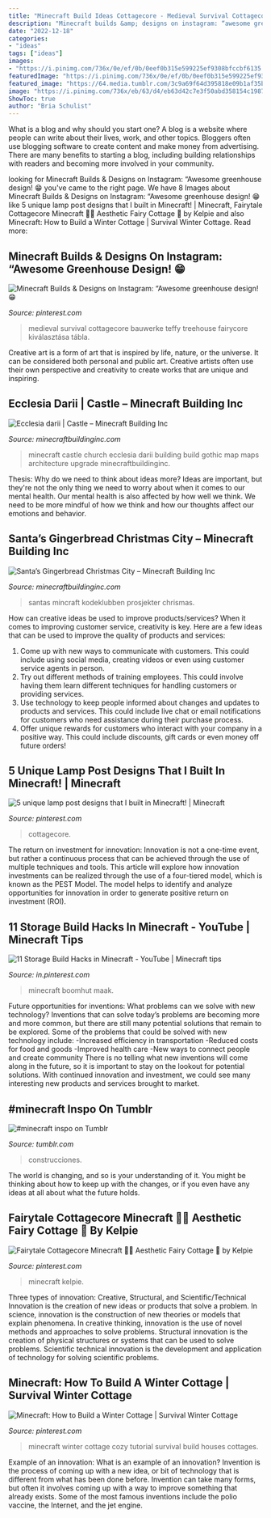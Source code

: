 ```yaml
---
title: "Minecraft Build Ideas Cottagecore - Medieval Survival Cottagecore Bauwerke Teffy Treehouse Fairycore Kiválasztása Tábla"
description: "Minecraft builds &amp; designs on instagram: “awesome greenhouse design! 😁"
date: "2022-12-18"
categories:
- "ideas"
tags: ["ideas"]
images:
- "https://i.pinimg.com/736x/0e/ef/0b/0eef0b315e599225ef9308bfccbf6135.jpg"
featuredImage: "https://i.pinimg.com/736x/0e/ef/0b/0eef0b315e599225ef9308bfccbf6135.jpg"
featured_image: "https://64.media.tumblr.com/3c9a69f64d395818e09b1af35b17f62e/48c7a19860f21347-17/s640x960/f1cf573228d8294cb1b7dfb56b6bad4eafd4ff37.jpg"
image: "https://i.pinimg.com/736x/eb/63/d4/eb63d42c7e3f50abd358154c1987d08c.jpg"
ShowToc: true
author: "Bria Schulist"
---
```



What is a blog and why should you start one?
A blog is a website where people can write about their lives, work, and other topics. Bloggers often use blogging software to create content and make money from advertising. There are many benefits to starting a blog, including building relationships with readers and becoming more involved in your community.

	

		
looking for Minecraft Builds &amp; Designs on Instagram: “Awesome greenhouse design! 😁 you've came to the right page. We have 8 Images about Minecraft Builds &amp; Designs on Instagram: “Awesome greenhouse design! 😁 like 5 unique lamp post designs that I built in Minecraft! | Minecraft, Fairytale Cottagecore Minecraft 🍓🌿 Aesthetic Fairy Cottage 🍎 by Kelpie and also Minecraft: How to Build a Winter Cottage | Survival Winter Cottage. Read more:
		
    
## Minecraft Builds &amp; Designs On Instagram: “Awesome Greenhouse Design! 😁

<img loading=lazy src="https://i.pinimg.com/736x/eb/63/d4/eb63d42c7e3f50abd358154c1987d08c.jpg" onerror="this.onerror=null;this.src='https://tse4.mm.bing.net/th?id=OIP.xEBRjz9XqcFfgni2tVITdwHaHa&amp;pid=15.1';" alt="Minecraft Builds &amp; Designs on Instagram: “Awesome greenhouse design! 😁">

_Source: pinterest.com_

>medieval survival cottagecore bauwerke teffy treehouse fairycore kiválasztása tábla. 

	

Creative art is a form of art that is inspired by life, nature, or the universe. It can be considered both personal and public art. Creative artists often use their own perspective and creativity to create works that are unique and inspiring.

    
## Ecclesia Darii | Castle – Minecraft Building Inc

<img loading=lazy src="http://minecraftbuildinginc.com/wp-content/uploads/2013/10/Ecclesia-darii-Minecraft-castle-ideas-6.jpg" onerror="this.onerror=null;this.src='https://tse3.mm.bing.net/th?id=OIP.yxNsb3f5EQpjuTtvGoTzSgHaEK&amp;pid=15.1';" alt="Ecclesia darii | Castle – Minecraft Building Inc">

_Source: minecraftbuildinginc.com_

>minecraft castle church ecclesia darii building build gothic map maps architecture upgrade minecraftbuildinginc. 

	

Thesis: Why do we need to think about ideas more?
Ideas are important, but they're not the only thing we need to worry about when it comes to our mental health. Our mental health is also affected by how well we think. We need to be more mindful of how we think and how our thoughts affect our emotions and behavior.

    
## Santa’s Gingerbread Christmas City – Minecraft Building Inc

<img loading=lazy src="https://minecraftbuildinginc.com/wp-content/uploads/2014/12/Santas-Gingerbread-Christmas-City-download-minecraft-building-ideas-xmas-snow-3.jpg" onerror="this.onerror=null;this.src='https://tse4.mm.bing.net/th?id=OIP.EGXbbLAgQH-jZD5f4XmMCwHaEK&amp;pid=15.1';" alt="Santa’s Gingerbread Christmas City – Minecraft Building Inc">

_Source: minecraftbuildinginc.com_

>santas mincraft kodeklubben prosjekter chrismas. 

	

How can creative ideas be used to improve products/services?
When it comes to improving customer service, creativity is key. Here are a few ideas that can be used to improve the quality of products and services: 
1. Come up with new ways to communicate with customers. This could include using social media, creating videos or even using customer service agents in person.
2. Try out different methods of training employees. This could involve having them learn different techniques for handling customers or providing services.
3. Use technology to keep people informed about changes and updates to products and services. This could include live chat or email notifications for customers who need assistance during their purchase process.
4. Offer unique rewards for customers who interact with your company in a positive way. This could include discounts, gift cards or even money off future orders!

    
## 5 Unique Lamp Post Designs That I Built In Minecraft! | Minecraft

<img loading=lazy src="https://i.pinimg.com/736x/27/e3/b8/27e3b870579d5bf9e2b1ca5397da2876.jpg" onerror="this.onerror=null;this.src='https://tse3.mm.bing.net/th?id=OIP.t_kOf_UyvFcEzUTgd3Us0wHaHa&amp;pid=15.1';" alt="5 unique lamp post designs that I built in Minecraft! | Minecraft">

_Source: pinterest.com_

>cottagecore. 

	

The return on investment for innovation:
Innovation is not a one-time event, but rather a continuous process that can be achieved through the use of multiple techniques and tools. This article will explore how innovation investments can be realized through the use of a four-tiered model, which is known as the PEST Model. The model helps to identify and analyze opportunities for innovation in order to generate positive return on investment (ROI).

    
## 11 Storage Build Hacks In Minecraft - YouTube | Minecraft Tips

<img loading=lazy src="https://i.pinimg.com/736x/84/fe/9d/84fe9ddfcd709f45119757e2a334fd81.jpg" onerror="this.onerror=null;this.src='https://tse3.mm.bing.net/th?id=OIP.9Fsg42NiTNvuJzSKgo4IzgHaFj&amp;pid=15.1';" alt="11 Storage Build Hacks in Minecraft - YouTube | Minecraft tips">

_Source: in.pinterest.com_

>minecraft boomhut maak. 

	

Future opportunities for inventions: What problems can we solve with new technology?
Inventions that can solve today’s problems are becoming more and more common, but there are still many potential solutions that remain to be explored. Some of the problems that could be solved with new technology include: 
-Increased efficiency in transportation 
-Reduced costs for food and goods 
-Improved health care 
-New ways to connect people and create community 
There is no telling what new inventions will come along in the future, so it is important to stay on the lookout for potential solutions. With continued innovation and investment, we could see many interesting new products and services brought to market.

    
## #minecraft Inspo On Tumblr

<img loading=lazy src="https://64.media.tumblr.com/3c9a69f64d395818e09b1af35b17f62e/48c7a19860f21347-17/s640x960/f1cf573228d8294cb1b7dfb56b6bad4eafd4ff37.jpg" onerror="this.onerror=null;this.src='https://tse4.mm.bing.net/th?id=OIP.ngGwrx7dKPuOJtd0wzzNSQHaLH&amp;pid=15.1';" alt="#minecraft inspo on Tumblr">

_Source: tumblr.com_

>construcciones. 

	

The world is changing, and so is your understanding of it. You might be thinking about how to keep up with the changes, or if you even have any ideas at all about what the future holds. 

    
## Fairytale Cottagecore Minecraft 🍓🌿 Aesthetic Fairy Cottage 🍎 By Kelpie

<img loading=lazy src="https://i.pinimg.com/736x/0e/ef/0b/0eef0b315e599225ef9308bfccbf6135.jpg" onerror="this.onerror=null;this.src='https://tse3.mm.bing.net/th?id=OIP.y9-U-D59Iu99FUD3eidpbAHaL0&amp;pid=15.1';" alt="Fairytale Cottagecore Minecraft 🍓🌿 Aesthetic Fairy Cottage 🍎 by Kelpie">

_Source: pinterest.com_

>minecraft kelpie. 

	

Three types of innovation: Creative, Structural, and Scientific/Technical
Innovation is the creation of new ideas or products that solve a problem. In science, innovation is the construction of new theories or models that explain phenomena. In creative thinking, innovation is the use of novel methods and approaches to solve problems. Structural innovation is the creation of physical structures or systems that can be used to solve problems. Scientific technical innovation is the development and application of technology for solving scientific problems.

    
## Minecraft: How To Build A Winter Cottage | Survival Winter Cottage

<img loading=lazy src="https://i.pinimg.com/736x/92/e4/b4/92e4b4842ade005ccc8f1f0398c8fdda.jpg" onerror="this.onerror=null;this.src='https://tse2.mm.bing.net/th?id=OIP.Hl2HeXXR1LajgRIvw5yqngHaEK&amp;pid=15.1';" alt="Minecraft: How to Build a Winter Cottage | Survival Winter Cottage">

_Source: pinterest.com_

>minecraft winter cottage cozy tutorial survival build houses cottages. 

	

Example of an innovation: What is an example of an innovation?
Invention is the process of coming up with a new idea, or bit of technology that is different from what has been done before. Invention can take many forms, but often it involves coming up with a way to improve something that already exists. Some of the most famous inventions include the polio vaccine, the Internet, and the jet engine.

